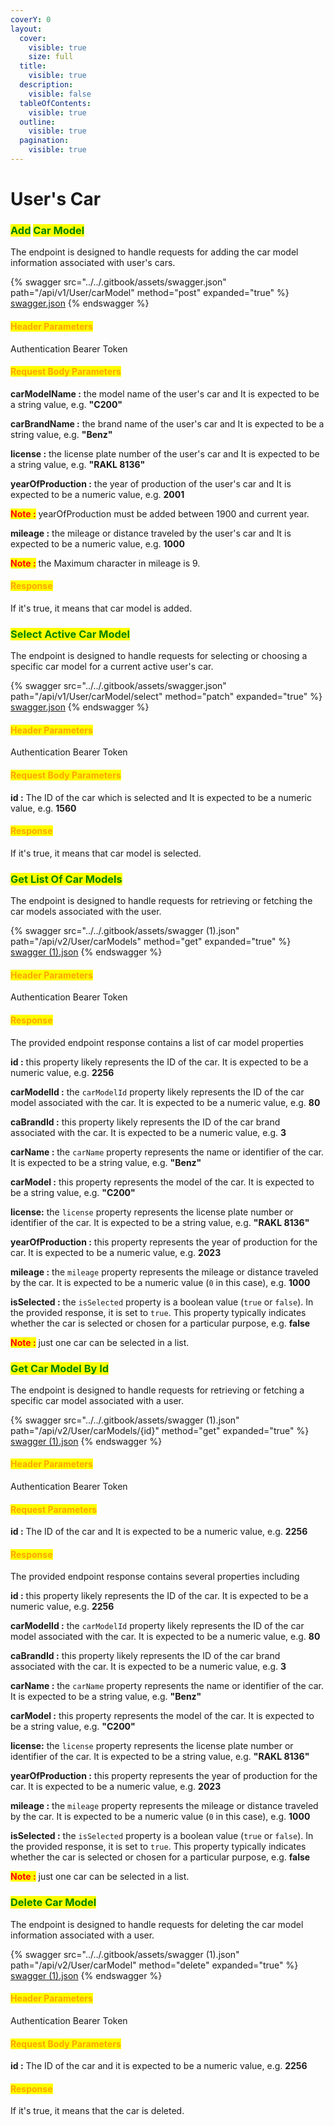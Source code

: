```yaml
---
coverY: 0
layout:
  cover:
    visible: true
    size: full
  title:
    visible: true
  description:
    visible: false
  tableOfContents:
    visible: true
  outline:
    visible: true
  pagination:
    visible: true
---
```


# User's Car

### <mark style="color:green;">Add</mark> <mark style="color:green;"></mark><mark style="color:green;">**Car Model**</mark>&#x20;

The endpoint is designed to handle requests for adding the car model information associated with user's cars.

{% swagger src="../../.gitbook/assets/swagger.json" path="/api/v1/User/carModel" method="post" expanded="true" %}
[swagger.json](../../.gitbook/assets/swagger.json)
{% endswagger %}

#### <mark style="color:orange;">Header Parameters</mark>

Authentication Bearer Token

#### <mark style="color:orange;">Request Body Parameters</mark>

**carModelName :** the model name of the user's car and It is expected to be a string value, e.g. **"C200"**

&#x20;**carBrandName :** the brand name of the user's car and It is expected to be a string value, e.g. **"Benz"**

&#x20;**license :** the license plate number  of the user's car and It is expected to be a string value, e.g. **"RAKL 8136"**

&#x20;**yearOfProduction :** the year of production of the user's car and It is expected to be a numeric value, e.g. **2001**

<mark style="color:red;">**Note :**</mark> yearOfProduction must be added between 1900 and current year.

**mileage :** the mileage or distance traveled by the user's car and It is expected to be a numeric value, e.g. **1000**

<mark style="color:red;">**Note :**</mark> the Maximum character in mileage is 9.

#### <mark style="color:orange;">**Response**</mark>

If it's true, it means that car model is added.



### <mark style="color:green;">**Select Active Car Model**</mark>&#x20;

The endpoint is designed to handle requests for selecting or choosing a specific car model for a current active user's car.

{% swagger src="../../.gitbook/assets/swagger.json" path="/api/v1/User/carModel/select" method="patch" expanded="true" %}
[swagger.json](../../.gitbook/assets/swagger.json)
{% endswagger %}

#### <mark style="color:orange;">Header Parameters</mark>

Authentication Bearer Token

#### <mark style="color:orange;">Request Body Parameters</mark>

**id :** The ID of the car which is selected and It is expected to be a numeric value, e.g. **1560**

#### <mark style="color:orange;">**Response**</mark>

If it's true, it means that car model is selected.



### <mark style="color:green;">**Get List Of Car Models**</mark>&#x20;

The endpoint is designed to handle requests for retrieving or fetching the car models associated with the user.

{% swagger src="../../.gitbook/assets/swagger (1).json" path="/api/v2/User/carModels" method="get" expanded="true" %}
[swagger (1).json](<../../.gitbook/assets/swagger (1).json>)
{% endswagger %}

#### <mark style="color:orange;">Header Parameters</mark>

Authentication Bearer Token

#### <mark style="color:orange;">**Response**</mark>

The provided endpoint response contains a list of car model properties

**id :** this property likely represents the ID of the car. It is expected to be a numeric value, e.g. **2256**

**carModelId :** the `carModelId` property likely represents the ID of the car model associated with the car. It is expected to be a numeric value, e.g. **80**

**caBrandId :** this property likely represents the ID of the car brand associated with the car. It is expected to be a numeric value, e.g. **3**

**carName :** the `carName` property represents the name or identifier of the car. It is expected to be a string value, e.g. **"Benz"**

**carModel :** this property represents the model of the car. It is expected to be a string value, e.g. **"C200"**

**license:** the `license` property represents the license plate number or identifier of the car. It is expected to be a string value, e.g. **"RAKL 8136"**

**yearOfProduction :** this property represents the year of production for the car. It is expected to be a numeric value, e.g. **2023**

**mileage :** the `mileage` property represents the mileage or distance traveled by the car. It is expected to be a numeric value (`0` in this case), e.g. **1000**

**isSelected :** the `isSelected` property is a boolean value (`true` or `false`). In the provided response, it is set to `true`. This property typically indicates whether the car is selected or chosen for a particular purpose, e.g. **false**

<mark style="color:red;">**Note :**</mark> just one car can be selected in a list.



### <mark style="color:green;">**Get Car Model By Id**</mark>&#x20;

The endpoint is designed to handle requests for retrieving or fetching a specific car model associated with a user.

{% swagger src="../../.gitbook/assets/swagger (1).json" path="/api/v2/User/carModels/{id}" method="get" expanded="true" %}
[swagger (1).json](<../../.gitbook/assets/swagger (1).json>)
{% endswagger %}

#### <mark style="color:orange;">Header Parameters</mark>

Authentication Bearer Token

#### <mark style="color:orange;">Request Parameters</mark>

**id :** The ID of the car and It is expected to be a numeric value, e.g. **2256**

#### <mark style="color:orange;">**Response**</mark>

The provided endpoint response contains several properties including

**id :** this property likely represents the ID of the car. It is expected to be a numeric value, e.g. **2256**

**carModelId :** the `carModelId` property likely represents the ID of the car model associated with the car. It is expected to be a numeric value, e.g. **80**

**caBrandId :** this property likely represents the ID of the car brand associated with the car. It is expected to be a numeric value, e.g. **3**

**carName :** the `carName` property represents the name or identifier of the car. It is expected to be a string value, e.g. **"Benz"**

**carModel :** this property represents the model of the car. It is expected to be a string value, e.g. **"C200"**

**license:** the `license` property represents the license plate number or identifier of the car. It is expected to be a string value, e.g. **"RAKL 8136"**

**yearOfProduction :** this property represents the year of production for the car. It is expected to be a numeric value, e.g. **2023**

**mileage :** the `mileage` property represents the mileage or distance traveled by the car. It is expected to be a numeric value (`0` in this case), e.g. **1000**

**isSelected :** the `isSelected` property is a boolean value (`true` or `false`). In the provided response, it is set to `true`. This property typically indicates whether the car is selected or chosen for a particular purpose, e.g. **false**

<mark style="color:red;">**Note :**</mark> just one car can be selected in a list.



### <mark style="color:green;">**Delete Car Model**</mark>

The endpoint is designed to handle requests for deleting the car model information associated with a user.&#x20;

{% swagger src="../../.gitbook/assets/swagger (1).json" path="/api/v2/User/carModel" method="delete" expanded="true" %}
[swagger (1).json](<../../.gitbook/assets/swagger (1).json>)
{% endswagger %}

#### <mark style="color:orange;">Header Parameters</mark>

Authentication Bearer Token

#### <mark style="color:orange;">Request Body Parameters</mark>

**id :** The ID of the car and it is expected to be a numeric value, e.g. **2256**

#### <mark style="color:orange;">**Response**</mark>

If it's true, it means that the car is deleted.
